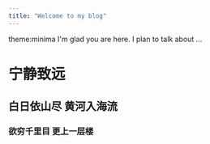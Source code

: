 ```yaml
---
title: "Welcome to my blog"
---
```

theme:minima
I'm glad you are here. I plan to talk about ...
# 宁静致远
## 白日依山尽 黄河入海流
### 欲穷千里目 更上一层楼
